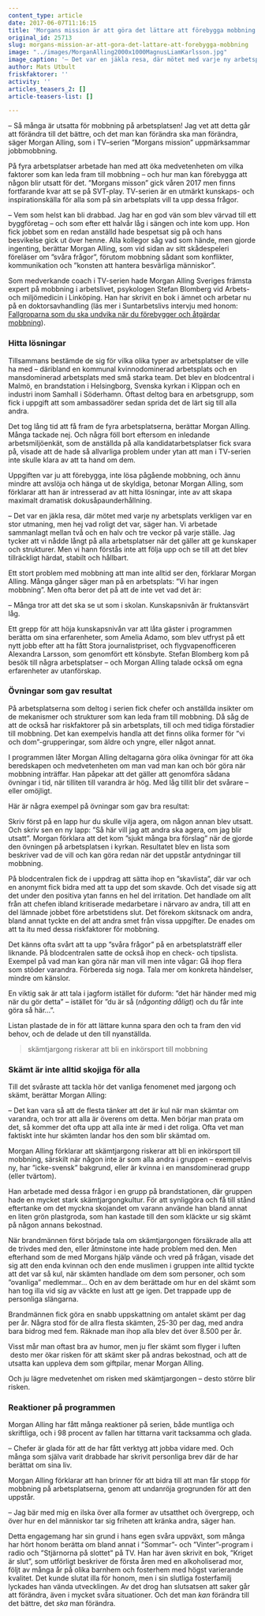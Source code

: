 ```yaml
---
content_type: article
date: 2017-06-07T11:16:15
title: 'Morgans mission är att göra det lättare att förebygga mobbning'
original_id: 25713
slug: morgans-mission-ar-att-gora-det-lattare-att-forebygga-mobbning
image: "../images/MorganAlling2000x1000MagnusLiamKarlsson.jpg"
image_caption: '– Det var en jäkla resa, där mötet med varje ny arbetsplats verkligen var en stor utmaning, men hej vad roligt det var, säger Morgan Alling.'
author: Mats Utbult
friskfaktorer: ''
activity: ''
articles_teasers_2: []
article-teasers-list: []

---
```


– Så många är utsatta för mobbning på arbetsplatsen! Jag vet att detta går att förändra till det bättre, och det man kan förändra ska man förändra, säger Morgan Alling, som i TV–serien ”Morgans mission” uppmärksammar jobbmobbning.

På fyra arbetsplatser arbetade han med att öka medvetenheten om vilka faktorer som kan leda fram till mobbning – och hur man kan förebygga att någon blir utsatt för det. ”Morgans misson” gick våren 2017 men finns fortfarande kvar att se på SVT-play. TV-serien är en utmärkt kunskaps- och inspirationskälla för alla som på sin arbetsplats vill ta upp dessa frågor.

– Vem som helst kan bli drabbad. Jag har en god vän som blev värvad till ett byggföretag – och som efter ett halvår låg i sängen och inte kom upp. Hon fick jobbet som en redan anställd hade bespetsat sig på och hans besvikelse gick ut över henne. Alla kollegor såg vad som hände, men gjorde ingenting, berättar Morgan Alling, som vid sidan av sitt skådespeleri föreläser om ”svåra frågor”, förutom mobbning sådant som konflikter, kommunikation och ”konsten att hantera besvärliga människor”.

Som medverkande coach i TV-serien hade Morgan Alling Sveriges främsta expert på mobbning i arbetslivet, psykologen Stefan Blomberg vid Arbets- och miljömedicin i Linköping. Han har skrivit en bok i ämnet och arbetar nu på en doktorsavhandling (läs mer i Suntarbetslivs intervju med honom: [Fallgroparna som du ska undvika när du förebygger och åtgärdar mobbning](https://www.suntarbetsliv.se/forskning/organisatorisk-och-social-arbetsmiljo/fallgroparna-som-du-ska-undvika-nar-du-forebygger-och-atgardar-mobbning/)).

### Hitta lösningar

Tillsammans bestämde de sig för vilka olika typer av arbetsplatser de ville ha med – däribland en kommunal kvinnodominerad arbetsplats och en mansdominerad arbetsplats med små starka team. Det blev en blodcentral i Malmö, en brandstation i Helsingborg, Svenska kyrkan i Klippan och en industri inom Samhall i Söderhamn. Oftast deltog bara en arbetsgrupp, som fick i uppgift att som ambassadörer sedan sprida det de lärt sig till alla andra.

Det tog lång tid att få fram de fyra arbetsplatserna, berättar Morgan Alling. Många tackade nej. Och några föll bort eftersom en inledande arbetsmiljöenkät, som de anställda på alla kandidatarbetsplatser fick svara på, visade att de hade så allvarliga problem under ytan att man i TV-serien inte skulle klara av att ta hand om dem.

Uppgiften var ju att förebygga, inte lösa pågående mobbning, och ännu mindre att avslöja och hänga ut de skyldiga, betonar Morgan Alling, som förklarar att han är intresserad av att hitta lösningar, inte av att skapa maximalt dramatisk dokusåpaunderhållning.

– Det var en jäkla resa, där mötet med varje ny arbetsplats verkligen var en stor utmaning, men hej vad roligt det var, säger han. Vi arbetade sammanlagt mellan två och en halv och tre veckor på varje ställe. Jag tycker att vi nådde långt på alla arbetsplatser när det gäller att ge kunskaper och strukturer. Men vi hann förstås inte att följa upp och se till att det blev tillräckligt härdat, stabilt och hållbart.

Ett stort problem med mobbning att man inte alltid ser den, förklarar Morgan Alling. Många gånger säger man på en arbetsplats: ”Vi har ingen mobbning”. Men ofta beror det på att de inte vet vad det är:

– Många tror att det ska se ut som i skolan. Kunskapsnivån är fruktansvärt låg.

Ett grepp för att höja kunskapsnivån var att låta gäster i programmen berätta om sina erfarenheter, som Amelia Adamo, som blev utfryst på ett nytt jobb efter att ha fått Stora journalistpriset, och flygvapenofficeren Alexandra Larsson, som genomfört ett könsbyte. Stefan Blomberg kom på besök till några arbetsplatser – och Morgan Alling talade också om egna erfarenheter av utanförskap.

### Övningar som gav resultat

På arbetsplatserna som deltog i serien fick chefer och anställda insikter om de mekanismer och strukturer som kan leda fram till mobbning. Då såg de att de också har riskfaktorer på sin arbetsplats, till och med tidiga förstadier till mobbning. Det kan exempelvis handla att det finns olika former för ”vi och dom”-grupperingar, som äldre och yngre, eller något annat.

I programmen låter Morgan Alling deltagarna göra olika övningar för att öka beredskapen och medvetenheten om man vad man kan och bör göra när mobbning inträffar. Han påpekar att det gäller att genomföra sådana övningar i tid, när tilliten till varandra är hög. Med låg tillit blir det svårare – eller omöjligt.

Här är några exempel på övningar som gav bra resultat:

Skriv först på en lapp hur du skulle vilja agera, om någon annan blev utsatt. Och skriv sen en ny lapp: ”Så här vill jag att andra ska agera, om jag blir utsatt”. Morgan förklara att det kom ”sjukt många bra förslag” när de gjorde den övningen på arbetsplatsen i kyrkan. Resultatet blev en lista som beskriver vad de vill och kan göra redan när det uppstår antydningar till mobbning.

På blodcentralen fick de i uppdrag att sätta ihop en ”skavlista”, där var och en anonymt fick bidra med att ta upp det som skavde. Och det visade sig att det under den positiva ytan fanns en hel del irritation. Det handlade om allt från att chefen ibland kritiserade medarbetare i närvaro av andra, till att en del lämnade jobbet före arbetstidens slut. Det förekom skitsnack om andra, bland annat tyckte en del att andra smet från vissa uppgifter. De enades om att ta itu med dessa riskfaktorer för mobbning.

Det känns ofta svårt att ta upp ”svåra frågor” på en arbetsplatsträff eller liknande. På blodcentralen satte de också ihop en check- och tipslista. Exempel på vad man kan göra när man vill men inte vågar: Gå ihop flera som stöder varandra. Förbereda sig noga. Tala mer om konkreta händelser, mindre om känslor.

En viktig sak är att tala i jagform istället för duform: ”det här händer med mig när du gör detta” – istället för ”du är så (_någonting dåligt_) och du får inte göra så här…”.

Listan plastade de in för att lättare kunna spara den och ta fram den vid behov, och de delade ut den till nyanställda.

> skämtjargong riskerar att bli en inkörsport till mobbning

### Skämt är inte alltid skojiga för alla

Till det svåraste att tackla hör det vanliga fenomenet med jargong och skämt, berättar Morgan Alling:

– Det kan vara så att de flesta tänker att det är kul när man skämtar om varandra, och tror att alla är överens om detta. Men börjar man prata om det, så kommer det ofta upp att alla inte är med i det roliga. Ofta vet man faktiskt inte hur skämten landar hos den som blir skämtad om.

Morgan Alling förklarar att skämtjargong riskerar att bli en inkörsport till mobbning, särskilt när någon inte är som alla andra i gruppen – exempelvis ny, har ”icke-svensk” bakgrund, eller är kvinna i en mansdominerad grupp (eller tvärtom).

Han arbetade med dessa frågor i en grupp på brandstationen, där gruppen hade en mycket stark skämtjargongkultur. För att synliggöra och få till stånd eftertanke om det myckna skojandet om varann använde han bland annat en liten grön plastgroda, som han kastade till den som kläckte ur sig skämt på någon annans bekostnad.

När brandmännen först började tala om skämtjargongen försäkrade alla att de trivdes med den, eller åtminstone inte hade problem med den. Men efterhand som de med Morgans hjälp vände och vred på frågan, visade det sig att den enda kvinnan och den ende muslimen i gruppen inte alltid tyckte att det var så kul, när skämten handlade om dem som personer, och som ”ovanliga” medlemmar… Och en av dem berättade om hur en del skämt som han tog illa vid sig av väckte en lust att ge igen. Det trappade upp de personliga slängarna.

Brandmännen fick göra en snabb uppskattning om antalet skämt per dag per år. Några stod för de allra flesta skämten, 25-30 per dag, med andra bara bidrog med fem. Räknade man ihop alla blev det över 8.500 per år.

Visst mår man oftast bra av humor, men ju fler skämt som flyger i luften  desto mer ökar risken för att skämt sker på andras bekostnad, och att de utsatta kan uppleva dem som giftpilar, menar Morgan Alling.

Och ju lägre medvetenhet om risken med skämtjargongen – desto större blir risken.

### Reaktioner på programmen

Morgan Alling har fått många reaktioner på serien, både muntliga och skriftliga, och i 98 procent av fallen har tittarna varit tacksamma och glada.

– Chefer är glada för att de har fått verktyg att jobba vidare med. Och många som själva varit drabbade har skrivit personliga brev där de har berättat om sina liv.

Morgan Alling förklarar att han brinner för att bidra till att man får stopp för mobbning på arbetsplatserna, genom att undanröja grogrunden för att den uppstår.

– Jag bär med mig en ilska över alla former av utsatthet och övergrepp, och över hur en del människor tar sig friheten att kränka andra, säger han.

Detta engagemang har sin grund i hans egen svåra uppväxt, som många har hört honom berätta om bland annat i ”Sommar”- och ”Vinter”-program i radio och ”Stjärnorna på slottet” på TV. Han har även skrivit en bok, ”Kriget är slut”, som utförligt beskriver de första åren med en alkoholiserad mor, följt av många år på olika barnhem och fosterhem med högst varierande kvalitet. Det kunde slutat illa för honom, men i sin slutliga fosterfamilj lyckades han vända utvecklingen. Av det drog han slutsatsen att saker går att förändra, även i mycket svåra situationer. Och det man _kan_ förändra till det bättre, det _ska_ man förändra.

